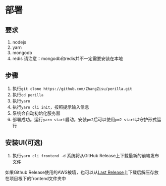 # 部署

## 要求
1. nodejs
2. yarn
3. mongodb
4. redis
请注意：mongodb和redis并不一定需要安装在本地

## 步骤
1. 执行`git clone https://github.com/ZhangZisu/perilla.git`
2. 执行`cd perilla`
3. 执行`yarn`
4. 执行`yarn cli init`，按照提示输入信息
5. 系统会自动初始化服务器
6. 部署成功。运行`yarn start`启动，安装`pm2`后可以使用`pm2 start`以守护形式运行

## 安装UI(可选)
1. 执行`yarn cli frontend -d`
系统将从GitHub Release上下载最新的前端发布文件

如果Github Release使用的AWS被墙，也可以从[Last Release](https://github.com/ZhangZisu/perilla-frontend/releases/latest)上下载后解压存放在项目根下的frontend文件夹中
